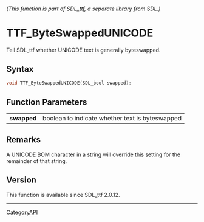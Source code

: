 ###### (This function is part of SDL_ttf, a separate library from SDL.)
# TTF_ByteSwappedUNICODE

Tell SDL_ttf whether UNICODE text is generally byteswapped.

## Syntax

```c
void TTF_ByteSwappedUNICODE(SDL_bool swapped);

```

## Function Parameters

|                 |                                                 |
| --------------- | ----------------------------------------------- |
| **swapped**     | boolean to indicate whether text is byteswapped |

## Remarks

A UNICODE BOM character in a string will override this setting for the
remainder of that string.

## Version

This function is available since SDL_ttf 2.0.12.

----
[CategoryAPI](CategoryAPI)

